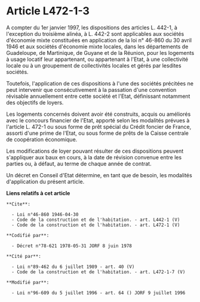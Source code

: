 # Article L472-1-3

A compter du 1er janvier 1997, les dispositions des articles L. 442-1, à l'exception du troisième alinéa, à L. 442-2 sont
applicables aux sociétés d'économie mixte constituées en application de la loi n° 46-860 du 30 avril 1946 et aux sociétés
d'économie mixte locales, dans les départements de Guadeloupe, de Martinique, de Guyane et de la Réunion, pour les logements
à usage locatif leur appartenant, ou appartenant à l'Etat, à une collectivité locale ou à un groupement de collectivités
locales et gérés par lesdites sociétés.

Toutefois, l'application de ces dispositions à l'une des sociétés précitées ne peut intervenir que consécutivement à la
passation d'une convention révisable annuellement entre cette société et l'Etat, définissant notamment des objectifs de
loyers.

Les logements concernés doivent avoir été construits, acquis ou améliorés avec le concours financier de l'Etat, apporté selon
les modalités prévues à l'article L. 472-1 ou sous forme de prêt spécial du Crédit foncier de France, assorti d'une prime de
l'Etat, ou sous forme de prêts de la Caisse centrale de coopération économique.

Les modifications de loyer pouvant résulter de ces dispositions peuvent s'appliquer aux baux en cours, à la date de révision
convenue entre les parties ou, à défaut, au terme de chaque année de contrat.

Un décret en Conseil d'Etat détermine, en tant que de besoin, les modalités d'application du présent article.

**Liens relatifs à cet article**

	**Cite**:

	  - Loi n°46-860 1946-04-30
	  - Code de la construction et de l'habitation. - art. L442-1 (V)
	  - Code de la construction et de l'habitation. - art. L472-1 (V)

	**Codifié par**:

	  - Décret n°78-621 1978-05-31 JORF 8 juin 1978

	**Cité par**:

	  - Loi n°89-462 du 6 juillet 1989 - art. 40 (V)
	  - Code de la construction et de l'habitation. - art. L472-1-7 (V)

	**Modifié par**:

	  - Loi n°96-609 du 5 juillet 1996 - art. 64 () JORF 9 juillet 1996
